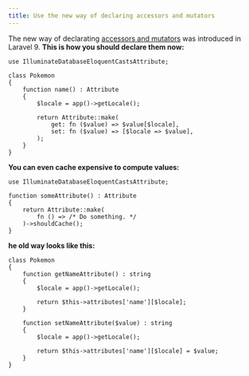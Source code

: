 ```yaml
---
title: Use the new way of declaring accessors and mutators
---
```

 The new way of declarating [accessors and mutators](https://laravel.com/docs/11.x/eloquent-mutators#accessors-and-mutators) was introduced in Laravel 9.
**This is how you should declare them now:**

    use IlluminateDatabaseEloquentCastsAttribute;

    class Pokemon
    {
        function name() : Attribute
        {
            $locale = app()->getLocale();

            return Attribute::make(
                get: fn ($value) => $value[$locale],
                set: fn ($value) => [$locale => $value],
            );
        }
    }

**You can even cache expensive to compute values:**

    use IlluminateDatabaseEloquentCastsAttribute;

    function someAttribute() : Attribute
    {
        return Attribute::make(
            fn () => /* Do something. */
        )->shouldCache();
    }

**he old way looks like this:**

    class Pokemon
    {
        function getNameAttribute() : string
        {
            $locale = app()->getLocale();

            return $this->attributes['name'][$locale];
        }

        function setNameAttribute($value) : string
        {
            $locale = app()->getLocale();

            return $this->attributes['name'][$locale] = $value;
        }
    }


    